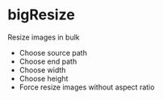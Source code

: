 # bigResize
Resize images in bulk

* Choose source path
* Choose end path
* Choose width
* Choose height
* Force resize images without aspect ratio
